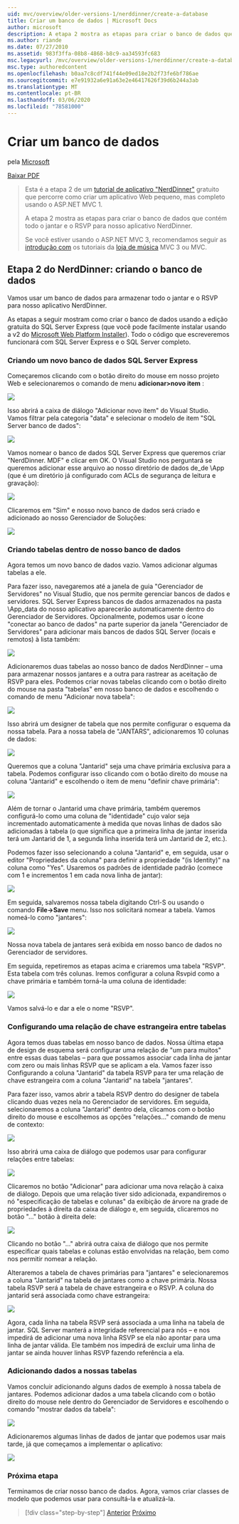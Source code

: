 ```yaml
---
uid: mvc/overview/older-versions-1/nerddinner/create-a-database
title: Criar um banco de dados | Microsoft Docs
author: microsoft
description: A etapa 2 mostra as etapas para criar o banco de dados que contém todo o jantar e o RSVP para nosso aplicativo NerdDinner.
ms.author: riande
ms.date: 07/27/2010
ms.assetid: 983f3ffa-08b8-4868-b8c9-aa34593fc683
msc.legacyurl: /mvc/overview/older-versions-1/nerddinner/create-a-database
msc.type: authoredcontent
ms.openlocfilehash: b0aa7c8cdf741f44e09ed18e2b2f73fe6bf786ae
ms.sourcegitcommit: e7e91932a6e91a63e2e46417626f39d6b244a3ab
ms.translationtype: MT
ms.contentlocale: pt-BR
ms.lasthandoff: 03/06/2020
ms.locfileid: "78581000"
---
```

# <a name="create-a-database"></a>Criar um banco de dados

pela [Microsoft](https://github.com/microsoft)

[Baixar PDF](http://aspnetmvcbook.s3.amazonaws.com/aspnetmvc-nerdinner_v1.pdf)

> Esta é a etapa 2 de um [tutorial de aplicativo "NerdDinner"](introducing-the-nerddinner-tutorial.md) gratuito que percorre como criar um aplicativo Web pequeno, mas completo usando o ASP.NET MVC 1.
> 
> A etapa 2 mostra as etapas para criar o banco de dados que contém todo o jantar e o RSVP para nosso aplicativo NerdDinner.
> 
> Se você estiver usando o ASP.NET MVC 3, recomendamos seguir as [introdução com](../../older-versions/getting-started-with-aspnet-mvc3/cs/intro-to-aspnet-mvc-3.md) os tutoriais da [loja de música](../../older-versions/mvc-music-store/mvc-music-store-part-1.md) MVC 3 ou MVC.

## <a name="nerddinner-step-2-creating-the-database"></a>Etapa 2 do NerdDinner: criando o banco de dados

Vamos usar um banco de dados para armazenar todo o jantar e o RSVP para nosso aplicativo NerdDinner.

As etapas a seguir mostram como criar o banco de dados usando a edição gratuita do SQL Server Express (que você pode facilmente instalar usando a v2 do [Microsoft Web Platform Installer](https://www.microsoft.com/web/downloads/platform.aspx)). Todo o código que escreveremos funcionará com SQL Server Express e o SQL Server completo.

### <a name="creating-a-new-sql-server-express-database"></a>Criando um novo banco de dados SQL Server Express

Começaremos clicando com o botão direito do mouse em nosso projeto Web e selecionaremos o comando de menu **adicionar&gt;novo item** :

![](create-a-database/_static/image1.png)

Isso abrirá a caixa de diálogo "Adicionar novo item" do Visual Studio. Vamos filtrar pela categoria "data" e selecionar o modelo de item "SQL Server banco de dados":

![](create-a-database/_static/image2.png)

Vamos nomear o banco de dados SQL Server Express que queremos criar "NerdDinner. MDF" e clicar em OK. O Visual Studio nos perguntará se queremos adicionar esse arquivo ao nosso diretório de dados de\_de \App (que é um diretório já configurado com ACLs de segurança de leitura e gravação):

![](create-a-database/_static/image3.png)

Clicaremos em "Sim" e nosso novo banco de dados será criado e adicionado ao nosso Gerenciador de Soluções:

![](create-a-database/_static/image4.png)

### <a name="creating-tables-within-our-database"></a>Criando tabelas dentro de nosso banco de dados

Agora temos um novo banco de dados vazio. Vamos adicionar algumas tabelas a ele.

Para fazer isso, navegaremos até a janela de guia "Gerenciador de Servidores" no Visual Studio, que nos permite gerenciar bancos de dados e servidores. SQL Server Express bancos de dados armazenados na pasta \App\_data do nosso aplicativo aparecerão automaticamente dentro do Gerenciador de Servidores. Opcionalmente, podemos usar o ícone "conectar ao banco de dados" na parte superior da janela "Gerenciador de Servidores" para adicionar mais bancos de dados SQL Server (locais e remotos) à lista também:

![](create-a-database/_static/image5.png)

Adicionaremos duas tabelas ao nosso banco de dados NerdDinner – uma para armazenar nossos jantares e a outra para rastrear as aceitação de RSVP para eles. Podemos criar novas tabelas clicando com o botão direito do mouse na pasta "tabelas" em nosso banco de dados e escolhendo o comando de menu "Adicionar nova tabela":

![](create-a-database/_static/image6.png)

Isso abrirá um designer de tabela que nos permite configurar o esquema da nossa tabela. Para a nossa tabela de "JANTARS", adicionaremos 10 colunas de dados:

![](create-a-database/_static/image7.png)

Queremos que a coluna "Jantarid" seja uma chave primária exclusiva para a tabela. Podemos configurar isso clicando com o botão direito do mouse na coluna "Jantarid" e escolhendo o item de menu "definir chave primária":

![](create-a-database/_static/image8.png)

Além de tornar o Jantarid uma chave primária, também queremos configurá-lo como uma coluna de "identidade" cujo valor seja incrementado automaticamente à medida que novas linhas de dados são adicionadas à tabela (o que significa que a primeira linha de jantar inserida terá um Jantarid de 1, a segunda linha inserida terá um Jantarid de 2, etc.).

Podemos fazer isso selecionando a coluna "Jantarid" e, em seguida, usar o editor "Propriedades da coluna" para definir a propriedade "(is Identity)" na coluna como "Yes". Usaremos os padrões de identidade padrão (comece com 1 e incrementos 1 em cada nova linha de jantar):

![](create-a-database/_static/image9.png)

Em seguida, salvaremos nossa tabela digitando Ctrl-S ou usando o comando **File-&gt;Save** menu. Isso nos solicitará nomear a tabela. Vamos nomeá-lo como "jantares":

![](create-a-database/_static/image10.png)

Nossa nova tabela de jantares será exibida em nosso banco de dados no Gerenciador de servidores.

Em seguida, repetiremos as etapas acima e criaremos uma tabela "RSVP". Esta tabela com três colunas. Iremos configurar a coluna Rsvpid como a chave primária e também torná-la uma coluna de identidade:

![](create-a-database/_static/image11.png)

Vamos salvá-lo e dar a ele o nome "RSVP".

### <a name="setting-up-a-foreign-key-relationship-between-tables"></a>Configurando uma relação de chave estrangeira entre tabelas

Agora temos duas tabelas em nosso banco de dados. Nossa última etapa de design de esquema será configurar uma relação de "um para muitos" entre essas duas tabelas – para que possamos associar cada linha de jantar com zero ou mais linhas RSVP que se aplicam a ela. Vamos fazer isso Configurando a coluna "Jantarid" da tabela RSVP para ter uma relação de chave estrangeira com a coluna "Jantarid" na tabela "jantares".

Para fazer isso, vamos abrir a tabela RSVP dentro do designer de tabela clicando duas vezes nela no Gerenciador de servidores. Em seguida, selecionaremos a coluna "Jantarid" dentro dela, clicamos com o botão direito do mouse e escolhemos as opções "relações..." comando de menu de contexto:

![](create-a-database/_static/image12.png)

Isso abrirá uma caixa de diálogo que podemos usar para configurar relações entre tabelas:

![](create-a-database/_static/image13.png)

Clicaremos no botão "Adicionar" para adicionar uma nova relação à caixa de diálogo. Depois que uma relação tiver sido adicionada, expandiremos o nó "especificação de tabelas e colunas" da exibição de árvore na grade de propriedades à direita da caixa de diálogo e, em seguida, clicaremos no botão "..." botão à direita dele:

![](create-a-database/_static/image14.png)

Clicando no botão "..." abrirá outra caixa de diálogo que nos permite especificar quais tabelas e colunas estão envolvidas na relação, bem como nos permitir nomear a relação.

Alteraremos a tabela de chaves primárias para "jantares" e selecionaremos a coluna "Jantarid" na tabela de jantares como a chave primária. Nossa tabela RSVP será a tabela de chave estrangeira e o RSVP. A coluna do jantarid será associada como chave estrangeira:

![](create-a-database/_static/image15.png)

Agora, cada linha na tabela RSVP será associada a uma linha na tabela de jantar. SQL Server manterá a integridade referencial para nós – e nos impedirá de adicionar uma nova linha RSVP se ela não apontar para uma linha de jantar válida. Ele também nos impedirá de excluir uma linha de jantar se ainda houver linhas RSVP fazendo referência a ela.

### <a name="adding-data-to-our-tables"></a>Adicionando dados a nossas tabelas

Vamos concluir adicionando alguns dados de exemplo à nossa tabela de jantares. Podemos adicionar dados a uma tabela clicando com o botão direito do mouse nele dentro do Gerenciador de Servidores e escolhendo o comando "mostrar dados da tabela":

![](create-a-database/_static/image16.png)

Adicionaremos algumas linhas de dados de jantar que podemos usar mais tarde, já que começamos a implementar o aplicativo:

![](create-a-database/_static/image17.png)

### <a name="next-step"></a>Próxima etapa

Terminamos de criar nosso banco de dados. Agora, vamos criar classes de modelo que podemos usar para consultá-la e atualizá-la.

> [!div class="step-by-step"]
> [Anterior](create-a-new-aspnet-mvc-project.md)
> [Próximo](build-a-model-with-business-rule-validations.md)
